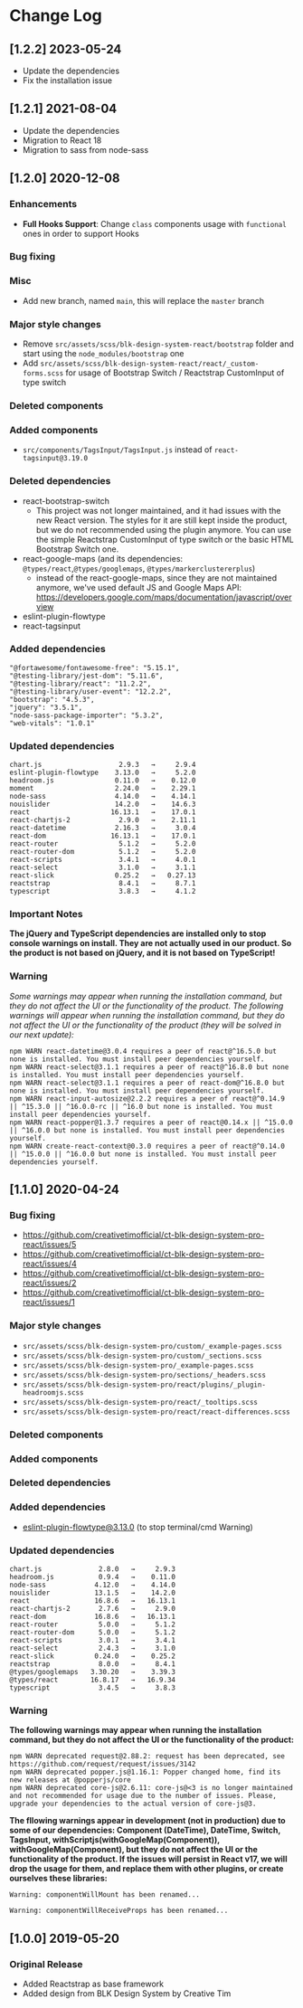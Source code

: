 # Change Log

## [1.2.2] 2023-05-24

- Update the dependencies
- Fix the installation issue

## [1.2.1] 2021-08-04

- Update the dependencies
- Migration to React 18
- Migration to sass from node-sass

## [1.2.0] 2020-12-08

### Enhancements

- **Full Hooks Support**: Change `class` components usage with `functional` ones in order to support Hooks

### Bug fixing

### Misc

- Add new branch, named `main`, this will replace the `master` branch

### Major style changes

- Remove `src/assets/scss/blk-design-system-react/bootstrap` folder and start using the `node_modules/bootstrap` one
- Add `src/assets/scss/blk-design-system-react/react/_custom-forms.scss` for usage of Bootstrap Switch / Reactstrap CustomInput of type switch

### Deleted components

### Added components

- `src/components/TagsInput/TagsInput.js` instead of `react-tagsinput@3.19.0`

### Deleted dependencies

- react-bootstrap-switch
  - This project was not longer maintained, and it had issues with the new React version. The styles for it are still kept inside the product, but we do not recommended using the plugin anymore. You can use the simple Reactstrap CustomInput of type switch or the basic HTML Bootstrap Switch one.
- react-google-maps (and its dependencies: `@types/react`,`@types/googlemaps`, `@types/markerclustererplus`)
  - instead of the react-google-maps, since they are not maintained anymore, we've used default JS and Google Maps API: https://developers.google.com/maps/documentation/javascript/overview
- eslint-plugin-flowtype
- react-tagsinput

### Added dependencies

```
"@fortawesome/fontawesome-free": "5.15.1",
"@testing-library/jest-dom": "5.11.6",
"@testing-library/react": "11.2.2",
"@testing-library/user-event": "12.2.2",
"bootstrap": "4.5.3",
"jquery": "3.5.1",
"node-sass-package-importer": "5.3.2",
"web-vitals": "1.0.1"
```

### Updated dependencies

```
chart.js                   2.9.3   →     2.9.4
eslint-plugin-flowtype    3.13.0   →     5.2.0
headroom.js               0.11.0   →    0.12.0
moment                    2.24.0   →    2.29.1
node-sass                 4.14.0   →    4.14.1
nouislider                14.2.0   →    14.6.3
react                    16.13.1   →    17.0.1
react-chartjs-2            2.9.0   →    2.11.1
react-datetime            2.16.3   →     3.0.4
react-dom                16.13.1   →    17.0.1
react-router               5.1.2   →     5.2.0
react-router-dom           5.1.2   →     5.2.0
react-scripts              3.4.1   →     4.0.1
react-select               3.1.0   →     3.1.1
react-slick               0.25.2   →   0.27.13
reactstrap                 8.4.1   →     8.7.1
typescript                 3.8.3   →     4.1.2
```

### Important Notes

**The jQuery and TypeScript dependencies are installed only to stop console warnings on install. They are not actually used in our product. So the product is not based on jQuery, and it is not based on TypeScript!**

### Warning

_Some warnings may appear when running the installation command, but they do not affect the UI or the functionality of the product._
_The following warnings will appear when running the installation command, but they do not affect the UI or the functionality of the product (they will be solved in our next update):_

```
npm WARN react-datetime@3.0.4 requires a peer of react@^16.5.0 but none is installed. You must install peer dependencies yourself.
npm WARN react-select@3.1.1 requires a peer of react@^16.8.0 but none is installed. You must install peer dependencies yourself.
npm WARN react-select@3.1.1 requires a peer of react-dom@^16.8.0 but none is installed. You must install peer dependencies yourself.
npm WARN react-input-autosize@2.2.2 requires a peer of react@^0.14.9 || ^15.3.0 || ^16.0.0-rc || ^16.0 but none is installed. You must install peer dependencies yourself.
npm WARN react-popper@1.3.7 requires a peer of react@0.14.x || ^15.0.0 || ^16.0.0 but none is installed. You must install peer dependencies yourself.
npm WARN create-react-context@0.3.0 requires a peer of react@^0.14.0 || ^15.0.0 || ^16.0.0 but none is installed. You must install peer dependencies yourself.
```

## [1.1.0] 2020-04-24

### Bug fixing

- https://github.com/creativetimofficial/ct-blk-design-system-pro-react/issues/5
- https://github.com/creativetimofficial/ct-blk-design-system-pro-react/issues/4
- https://github.com/creativetimofficial/ct-blk-design-system-pro-react/issues/2
- https://github.com/creativetimofficial/ct-blk-design-system-pro-react/issues/1

### Major style changes

- `src/assets/scss/blk-design-system-pro/custom/_example-pages.scss`
- `src/assets/scss/blk-design-system-pro/custom/_sections.scss`
- `src/assets/scss/blk-design-system-pro/_example-pages.scss`
- `src/assets/scss/blk-design-system-pro/sections/_headers.scss`
- `src/assets/scss/blk-design-system-pro/react/plugins/_plugin-headroomjs.scss`
- `src/assets/scss/blk-design-system-pro/react/_tooltips.scss`
- `src/assets/scss/blk-design-system-pro/react/react-differences.scss`

### Deleted components

### Added components

### Deleted dependencies

### Added dependencies

- eslint-plugin-flowtype@3.13.0 (to stop terminal/cmd Warning)

### Updated dependencies

```
chart.js              2.8.0   →     2.9.3
headroom.js           0.9.4   →    0.11.0
node-sass            4.12.0   →    4.14.0
nouislider           13.1.5   →    14.2.0
react                16.8.6   →   16.13.1
react-chartjs-2       2.7.6   →     2.9.0
react-dom            16.8.6   →   16.13.1
react-router          5.0.0   →     5.1.2
react-router-dom      5.0.0   →     5.1.2
react-scripts         3.0.1   →     3.4.1
react-select          2.4.3   →     3.1.0
react-slick          0.24.0   →    0.25.2
reactstrap            8.0.0   →     8.4.1
@types/googlemaps   3.30.20   →    3.39.3
@types/react        16.8.17   →   16.9.34
typescript            3.4.5   →     3.8.3
```

### Warning

**The following warnings may appear when running the installation command, but they do not affect the UI or the functionality of the product:**

```
npm WARN deprecated request@2.88.2: request has been deprecated, see https://github.com/request/request/issues/3142
npm WARN deprecated popper.js@1.16.1: Popper changed home, find its new releases at @popperjs/core
npm WARN deprecated core-js@2.6.11: core-js@<3 is no longer maintained and not recommended for usage due to the number of issues. Please, upgrade your dependencies to the actual version of core-js@3.
```

**The fllowing warnings appear in development (not in production) due to some of our dependencies: Component (DateTime), DateTime, Switch, TagsInput, withScriptjs(withGoogleMap(Component)), withGoogleMap(Component), but they do not affect the UI or the functionality of the product. If the issues will persist in React v17, we will drop the usage for them, and replace them with other plugins, or create ourselves these libraries:**

```
Warning: componentWillMount has been renamed...
```

```
Warning: componentWillReceiveProps has been renamed...
```

## [1.0.0] 2019-05-20

### Original Release

- Added Reactstrap as base framework
- Added design from BLK Design System by Creative Tim

